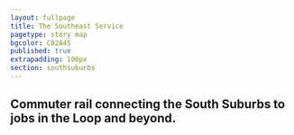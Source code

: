 ```yaml
---
layout: fullpage
title: The Southeast Service
pagetype: story map
bgcolor: C82A45
published: true
extrapadding: 100px
section: southsuburbs
---
```


## Commuter rail connecting the South Suburbs to jobs in the Loop and beyond.
